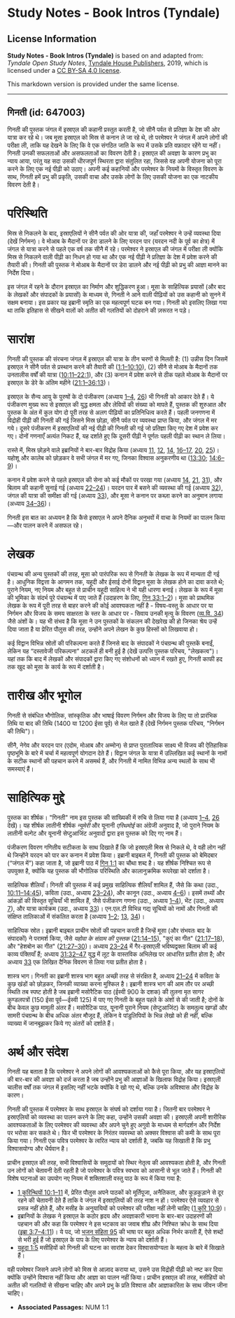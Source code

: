 # Study Notes - Book Intros (Tyndale)

## License Information

**Study Notes - Book Intros (Tyndale)** is based on and adapted from: _Tyndale Open Study Notes_, [Tyndale House Publishers](https://tyndaleopenresources.com/), 2019, which is licensed under a [CC BY-SA 4.0 license](https://creativecommons.org/licenses/by-sa/4.0/legalcode.en).

This markdown version is provided under the same license.



--------------------------------

## गिनती (id: 647003)

गिनती की पुस्तक जंगल में इस्राएल की कहानी प्रस्तुत करती है, जो सीनै पर्वत से प्रतिज्ञा के देश की ओर यात्रा कर रहे थे। जब मूसा इस्राएल को मिस्र से कनान ले जा रहे थे, तो परमेश्वर ने जंगल में अपने लोगों की परीक्षा ली, ताकि यह देखने के लिए कि वे एक संगठित जाति के रूप में उसके प्रति वफ़ादार रहेंगे या नहीं। गिनती उनकी सफलताओं और असफलताओं का विवरण देती है। इस्राएल की अवज्ञा के कारण प्रभु का न्याय आया, परंतु यह सदा उसकी धीरजपूर्ण स्थिरता द्वारा संतुलित रहा, जिससे वह अपनी योजना को पूरा करने के लिए एक नई पीढ़ी को उठाए। अपनी कई कहानियों और परमेश्वर के नियमों के विस्तृत विवरण के साथ, गिनती हमें प्रभु की प्रकृति, उसकी वाचा और उसके लोगों के लिए उसकी योजना का एक नाटकीय विवरण देती है।

परिस्थिति
=========

मिस्र से निकलने के बाद, इस्राएलियों ने सीनै पर्वत की ओर यात्रा की, जहाँ परमेश्वर ने उन्हें व्यवस्था दिया (देखें निर्गमन)। वे मोआब के मैदानों पर डेरा डालने के लिए यरदन पार (यरदन नदी के पूर्व का क्षेत्र) में जंगल से यात्रा करने से पहले एक वर्ष तक सीनै में रहे। परमेश्वर ने इस्राएल की जंगल में परीक्षा ली क्योंकि मिस्र से निकलने वाली पीढ़ी का निधन हो गया था और एक नई पीढ़ी ने प्रतिज्ञा के देश में प्रवेश करने की तैयारी की। गिनती की पुस्तक ने मोआब के मैदानों पर डेरा डालने और नई पीढ़ी को प्रभु की आज्ञा मानने का निर्देश दिया।

इस जंगल में रहने के दौरान इस्राएल का निर्माण और शुद्धिकरण हुआ। मूसा के साहित्यिक प्रयासों (और बाद के लेखकों और संपादकों के प्रयासों) के माध्यम से, गिनती ने आने वाली पीढ़ियों को उस कहानी को सुनने में सक्षम बनाया। इस प्रकार यह इब्रानी स्मृति का एक महत्वपूर्ण घटक बन गया। गिनती को इसलिए लिखा गया था ताकि इतिहास से सीखने वालों को अतीत की गलतियों को दोहराने की ज़रूरत न पड़े।

सारांश
======

गिनती की पुस्तक की संरचना जंगल में इस्राएल की यात्रा के तीन चरणों से मिलती है: (1\) उन्नीस दिन जिसमें इस्राएल ने सीनै पर्वत से प्रस्थान करने की तैयारी की ([1:1–10:10](https://ref.ly/Num1:1-Num10:10)), (2\) सीनै से मोआब के मैदानों तक उनतालीस वर्षों की यात्रा ([10:11–22:1](https://ref.ly/Num10:11-Num22:1)), और (3\) कनान में प्रवेश करने से ठीक पहले मोआब के मैदानों पर इस्राएल के डेरे के अंतिम महीने ([21:1–36:13](https://ref.ly/Num21:1-Num36:13))।

इस्राएल के सैन्य आयु के पुरुषों के दो पंजीकरण (अध्याय [1–4](https://ref.ly/Num1:1-Num4:49), [26](https://ref.ly/Num26:1-Num26:65)) भी गिनती को आकार देते हैं। ये पंजीकरण मुख्य रूप से इस्राएल की युद्ध क्षमता और लेवियों की संख्या को मापते हैं, पुस्तक की शुरुआत और पुस्तक के अंत में कुल योग दो पूरी तरह से अलग पीढ़ियों का प्रतिनिधित्व करते हैं। पहली जनगणना में विद्रोही पीढ़ी की गिनती की गई जिसने मिस्र छोड़ा, सीनै पर्वत पर व्यवस्था प्राप्त किया, और जंगल में मर गये। दूसरे पंजीकरण में इस्राएलियों की नई पीढ़ी की गिनती की गई जो प्रतिज्ञा किए गए देश में प्रवेश कर गए। दोनों गणनाएँ अत्यंत निकट हैं, यह दर्शाते हुए कि दूसरी पीढ़ी ने पूर्णतः पहली पीढ़ी का स्थान ले लिया।

रास्ते में, मिस्र छोड़ने वाले इब्रानियों ने बार\-बार विद्रोह किया (अध्याय [11](https://ref.ly/Num11:1-Num11:35), [12](https://ref.ly/Num12:1-Num12:16), [14](https://ref.ly/Num14:1-Num14:45), [16–17](https://ref.ly/Num16:1-Num17:13), [20](https://ref.ly/Num20:1-Num20:29), [25](https://ref.ly/Num25:1-Num25:18))। यहोशू और कालेब को छोड़कर वे सभी जंगल में मर गए, जिनका विश्वास अनुकरणीय था ([13:30](https://ref.ly/Num13:30); [14:6–9](https://ref.ly/Num14:6-Num14:9))।

कनान में प्रवेश करने से पहले इस्राएल की सेना को कई मौकों पर परखा गया (अध्याय [14](https://ref.ly/Num14:1-Num14:45), [21](https://ref.ly/Num21:1-Num21:35), [31](https://ref.ly/Num31:1-Num31:54)), और बिलाम की कहानी सुनाई गई (अध्याय [22–24](https://ref.ly/Num22:1-Num24:25))। यरदन पार में बसने की व्यवस्था की गई (अध्याय [32](https://ref.ly/Num32:1-Num32:42)), जंगल की यात्रा की समीक्षा की गई (अध्याय [33](https://ref.ly/Num33:1-Num33:56)), और मूसा ने कनान पर कब्ज़ा करने का अनुमान लगाया (अध्याय [34–36](https://ref.ly/Num34:1-Num36:13))।

गिनती इस बात का अध्ययन है कि कैसे इस्राएल ने अपने दैनिक अनुभवों में वाचा के नियमों का पालन किया—और पालन करने में असफल रहे।

लेखक
====

पंचग्रन्थ की अन्य पुस्तकों की तरह, मूसा को पारंपरिक रूप से गिनती के लेखक के रूप में मान्यता दी गई है। आधुनिक विद्वत्ता के आगमन तक, यहूदी और ईसाई दोनों विद्वान मूसा के लेखक होने का दावा करते थे; पुराने नियम, नए नियम और बहुत से प्राचीन यहूदी साहित्य ने भी यही धारणा बनाई। लेखक के रूप में मूसा की भूमिका के संदर्भ पूरे पंचग्रन्थ में पाए जाते हैं (उदाहरण के लिए, [गिन 33:1–2](https://ref.ly/Num33:1-Num33:2))। मूसा को प्राथमिक लेखक के रूप में पूरी तरह से बाहर करने की कोई आवश्यकता नहीं है \- विषय\-वस्तु के आधार पर या निर्गमन और विजय के समय साक्षरता के स्तर के आधार पर \- सिवाय उनकी मृत्यु के विवरण ([व्य.वि. 34](https://ref.ly/Deut34:1-Deut34:12)) जैसे अंशों के। यह भी संभव है कि मूसा ने उन पुस्तकों के संकलन की देखरेख की हो जिनका श्रेय उन्हें दिया जाता है या प्रेरित पौलुस की तरह, उन्होंने अपने लेखन के कुछ हिस्सों को लिखवाया हो। 

कई विद्वान विभिन्न स्रोतों की परिकल्पना करते हैं जिनसे बाद के संपादकों ने पंचग्रन्थ की पुस्तकें बनाईं, लेकिन यह “दस्तावेजी परिकल्पना” अटकलें ही बनी हुई है (देखें उत्पत्ति पुस्तक परिचय, "लेखकत्व")। यहां तक ​​कि बाद में लेखकों और संपादकों द्वारा किए गए संशोधनों को ध्यान में रखते हुए, गिनती काफी हद तक खुद को मूसा के कार्य के रूप में दर्शाती है।

तारीख और भूगोल
==============

गिनती से संबंधित भौगोलिक, सांस्कृतिक और भाषाई विवरण निर्गमन और विजय के लिए या तो प्रारंभिक तिथि या बाद की तिथि (1400 या 1200 ईसा पूर्व) से मेल खाते हैं (देखें निर्गमन पुस्तक परिचय, "निर्गमन की तिथि")।

सीनै, नेगेव और यरदन पार (एदोम, मोआब और अम्मोन) से प्राप्त पुरातात्विक साक्ष्य भी विजय की ऐतिहासिक पृष्ठभूमि के बारे में चर्चा में महत्वपूर्ण योगदान देते हैं। विद्वान जंगल के यात्रा में उल्लिखित कई स्थानों के नामों के सटीक स्थानों की पहचान करने में असमर्थ हैं, और गिनती में नामित विभिन्न अन्य स्थलों के साथ भी समस्याएं हैं।

साहित्यिक मुद्दे
================

पुस्तक का शीर्षक। "गिनती" नाम इस पुस्तक की सांख्यिकी में रुचि से लिया गया है (अध्याय [1–4](https://ref.ly/Num1:1-Num4:49), [26](https://ref.ly/Num26:1-Num26:65) देखें)। यह शीर्षक लातीनी शीर्षक *न्यूमेरी* और यूनानी *एरिथमोई* का अंग्रेजी अनुवाद है, जो पुराने नियम के लातीनी वल्गेट और यूनानी सेप्टुआजिंट अनुवादों द्वारा इस पुस्तक को दिए गए नाम हैं। 

पंजीकरण विवरण गणितीय सटीकता के साथ दिखाते हैं कि जो इस्राएली मिस्र से निकले थे, वे वही लोग नहीं थे जिन्होंने यरदन को पार कर कनान में प्रवेश किया। इब्रानी बाइबल में, गिनती की पुस्तक को बेमिदबार (“जंगल में”) कहा जाता है, जो इब्रानी पाठ में [गिन 1:1](https://ref.ly/Num1:1) का चौथा शब्द है। यह शीर्षक निश्चित रूप से उपयुक्त है, क्योंकि यह पुस्तक की भौगोलिक परिस्थिति और कालानुक्रमिक रूपरेखा को दर्शाता है।

साहित्यिक शैलियाँ। गिनती की पुस्तक में कई प्रमुख साहित्यिक शैलियाँ शामिल हैं, जैसे कि कथा (उदा., [10:11–14:45](https://ref.ly/Num10:11-Num14:45)), कविता (उदा., अध्याय [23–24](https://ref.ly/Num23:1-Num24:25)), और कानून (उदा., अध्याय [4–6](https://ref.ly/Num4:1-Num6:27))। इसमें तथ्यों और आंकड़ों की विस्तृत सूचियाँ भी शामिल हैं, जैसे पंजीकरण गणना (उदा., अध्याय [1–4](https://ref.ly/Num1:1-Num4:49)), भेंट (उदा., अध्याय [7](https://ref.ly/Num7:1-Num7:89)), और यात्रा कार्यक्रम (उदा., अध्याय [33](https://ref.ly/Num33:1-Num33:56))। एन.एल.टी विभिन्न गद्य सूचियों को नामों और गिनती की संक्षिप्त तालिकाओं में संकलित करता है (अध्याय [1–2](https://ref.ly/Num1:1-Num2:34); [13](https://ref.ly/Num13:1-Num13:33), [34](https://ref.ly/Num34:1-Num34:29))।

साहित्यिक स्रोत। इब्रानी बाइबल प्राचीन स्रोतों की पहचान करती है जिन्हें मूसा (और संभवतः बाद के संपादकों) ने परामर्श किया, जैसे *यहोवा के संग्राम* *की*  *पुस्तक* ([21:14–15](https://ref.ly/Num21:14-Num21:15)), "कुएं का गीत" ([21:17–18](https://ref.ly/Num21:17-Num21:18)), और "हेशबोन का गीत" ([21:27–30](https://ref.ly/Num21:27-Num21:30))। अध्याय [23–24](https://ref.ly/Num23:1-Num24:25) में गैर\-इस्राएली भविष्यद्वक्ता बिलाम की कई काव्य पंक्तियाँ हैं; अध्याय [31:32–47](https://ref.ly/Num31:32-Num31:47) युद्ध में लूट के वास्तविक अभिलेख पर आधारित प्रतीत होता है; और अध्याय [33](https://ref.ly/Num33:1-Num33:56) एक लिखित दैनिक विवरण से लिया गया प्रतीत होता है।

शास्त्र भाग। गिनती का इब्रानी शास्त्र भाग बहुत अच्छी तरह से संरक्षित है, अध्याय [21–24](https://ref.ly/Num21:1-Num24:25) में कविता के कुछ खंडों को छोड़कर, जिनकी व्याख्या करना मुश्किल है। इब्रानी शास्त्र भाग की आम तौर पर अच्छी स्थिति तब स्पष्ट होती है जब इब्रानी मसोरैटिक पाठ (ईस्वी 900 के दशक) की तुलना मृत सागर कुण्डलपत्रों (150 ईसा पूर्व—ईस्वी 125\) में पाए गए गिनती के बहुत पहले के अंशों से की जाती है; दोनों के बीच केवल कुछ मामूली अंतर हैं। मसोरैटिक पाठ, यूनानी पुराने नियम (सेप्टुआजिंट) के समतुल्य खण्डों और सामरी पंचग्रन्थ के बीच अधिक अंतर मौजूद हैं, लेकिन वे पांडुलिपियों के भिन्न लेखो को ही नहीं, बल्कि व्याख्या में जानबूझकर किये गए अंतरों को दर्शाते हैं।

अर्थ और संदेश
=============

गिनती यह बताता है कि परमेश्वर ने अपने लोगों की आवश्यकताओं को कैसे पूरा किया, और यह इस्राएलियों की बार\-बार की अवज्ञा को दर्ज करता है जब उन्होंने प्रभु की आज्ञाओं के खिलाफ विद्रोह किया। इस्राएली चालीस वर्षों तक जंगल में इसलिए नहीं भटके क्योंकि वे खो गए थे, बल्कि उनके अविश्वास और विद्रोह के कारण।

गिनती की पुस्तक में परमेश्वर के साथ इस्राएल के संघर्ष को दर्शाया गया है। जितनी बार परमेश्वर ने इस्राएलियों को व्यवस्था का पालन करने के लिए कहा, उन्होंने उसकी अवज्ञा की। इस्राएली अपनी शारीरिक आवश्यकताओं के लिए परमेश्वर की व्यवस्था और अपने चुने हुए अगुवो के माध्यम से मार्गदर्शन और निर्देश पर भरोसा कर सकते थे। फिर भी परमेश्वर के निरंतर व्यवस्था को अक्सर विश्वास की कमी के साथ पूरा किया गया। गिनती एक पवित्र परमेश्वर के त्वरित न्याय को दर्शाती है, जबकि यह सिखाती है कि प्रभु विश्वासयोग्य और धैर्यवान है।

प्राचीन इस्राएल की तरह, सभी विश्वासियों के समुदायों को स्थिर नेतृत्व की आवश्यकता होती है, और गिनती उन लोगों को चेतावनी देती रहती है जो परमेश्वर के पवित्र स्वभाव को आसानी से भूल जाते हैं। गिनती की विशेष घटनाओं का उपयोग नए नियम में शक्तिशाली वस्तु पाठ के रूप में किया गया है:

* [1 कुरिन्थियों 10:1–11](https://ref.ly/1Cor10:1-1Cor10:11) में, प्रेरित पौलुस अपने पाठकों को मूर्तिपूजा, अनैतिकता, और कुड़कुड़ाने से दूर रहने की चेतावनी देते हैं ताकि वे जंगल में इस्राएलियों की तरह नाश न हों। परमेश्वर ऐसे व्यवहार से प्रसन्न नहीं होते हैं, और मसीह के अनुयायियों को परमेश्वर की परीक्षा नहीं लेनी चाहिए ([1 कुरि 10:9](https://ref.ly/1Cor10:9))।
* इब्रानियों के लेखक ने इस्राएल के कठोर हृदय और अवज्ञाकारी भावना के बार\-बार उदाहरणों की पहचान की और कहा कि परमेश्वर ने इस भटकाव का जवाब शीघ्र और निश्चित क्रोध के साथ दिया ([इब्रा 3:7–4:11](https://ref.ly/Heb3:7-Heb4:11))। ये पद, जो [भजन संहिता 95](https://ref.ly/Ps95:1-Ps95:11) की भाषा पर बहुत अधिक निर्भर करती हैं, ऐसे शब्दों से भरी हुई हैं जो इस्राएल के पाप के लिए परमेश्वर के न्याय को दर्शाती हैं।
* [यहूदा 1:5](https://ref.ly/Jude1:5) मसीहियों को गिनती की घटना का सारांश देकर विश्वासयोग्यता के महत्व के बारे में सिखाते हैं।

वही परमेश्वर जिसने अपने लोगों को मिस्र से आज़ाद कराया था, उसने उस विद्रोही पीढ़ी को नष्ट कर दिया क्योंकि उन्होंने विश्वास नहीं किया और आज्ञा का पालन नहीं किया। प्राचीन इस्राएल की तरह, मसीहियों को अतीत की गलतियों से सीखना चाहिए और अपने प्रभु के प्रति विश्वास और आज्ञाकारिता के साथ जीवन जीना चाहिए। 

* **Associated Passages:** NUM 1:1

